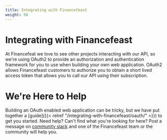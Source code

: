 ```yaml
---
title: Integrating with Financefeast
weight: 50
---
```


# Integrating with Financefeast

At Financefeat we love to see other projects interacting with our API, so we're using OAuth2 to provide an authorization and authentication framework
for you to use when building your own web application. OAuth2 allows Financefeast customers to authorize you to obtain a short lived access token that
allows you to call our API using their subscription.

# We're Here to Help

Building an OAuth enabled web application can be tricky, but we have put together a [guide]({{< relref "/integrating-with-financefeast/oauth/" >}}) to get you started.
Need help? Can't find what you're looking for here? Post a message on [community slack](https://financefeast.slack.com) and one of the Financefeast
team or the community will help you.

